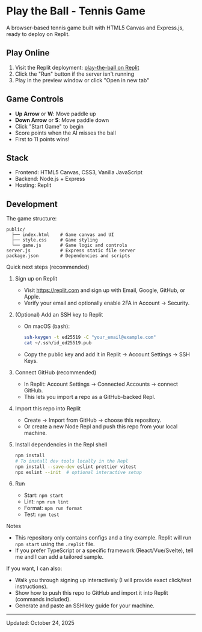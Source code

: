 # Play the Ball - Tennis Game

A browser-based tennis game built with HTML5 Canvas and Express.js, ready to deploy on Replit.

## Play Online

1. Visit the Replit deployment: [play-the-ball on Replit](https://replit.com/@kzhengk/play-the-ball)
2. Click the "Run" button if the server isn't running
3. Play in the preview window or click "Open in new tab"

## Game Controls

- **Up Arrow** or **W**: Move paddle up
- **Down Arrow** or **S**: Move paddle down
- Click "Start Game" to begin
- Score points when the AI misses the ball
- First to 11 points wins!

## Stack

- Frontend: HTML5 Canvas, CSS3, Vanilla JavaScript
- Backend: Node.js + Express
- Hosting: Replit

## Development

The game structure:
```
public/
  ├── index.html    # Game canvas and UI
  ├── style.css     # Game styling
  └── game.js       # Game logic and controls
server.js           # Express static file server
package.json        # Dependencies and scripts
```

Quick next steps (recommended)

1. Sign up on Replit
   - Visit https://replit.com and sign up with Email, Google, GitHub, or Apple.
   - Verify your email and optionally enable 2FA in Account → Security.

2. (Optional) Add an SSH key to Replit
   - On macOS (bash):
     ```bash
     ssh-keygen -t ed25519 -C "your_email@example.com"
     cat ~/.ssh/id_ed25519.pub
     ```
   - Copy the public key and add it in Replit → Account Settings → SSH Keys.

3. Connect GitHub (recommended)
   - In Replit: Account Settings → Connected Accounts → connect GitHub.
   - This lets you import a repo as a GitHub-backed Repl.

4. Import this repo into Replit
   - Create → Import from GitHub → choose this repository.
   - Or create a new Node Repl and push this repo from your local machine.

5. Install dependencies in the Repl shell
   ```bash
   npm install
   # To install dev tools locally in the Repl
   npm install --save-dev eslint prettier vitest
   npx eslint --init  # optional interactive setup
   ```

6. Run
   - Start: `npm start`
   - Lint: `npm run lint`
   - Format: `npm run format`
   - Test: `npm test`

Notes
- This repository only contains configs and a tiny example. Replit will run `npm start` using the `.replit` file.
- If you prefer TypeScript or a specific framework (React/Vue/Svelte), tell me and I can add a tailored sample.

If you want, I can also:
- Walk you through signing up interactively (I will provide exact click/text instructions).
- Show how to push this repo to GitHub and import it into Replit (commands included).
- Generate and paste an SSH key guide for your machine.

---
Updated: October 24, 2025
